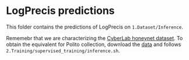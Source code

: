 # LogPrecis predictions

This folder contains the predictions of LogPrecis on `1.Dataset/Inference`.

Rememebr that we are characterizing the [CyberLab honeynet dataset](https://zenodo.org/record/3687527#.YmEr9pJBxQL). To obtain the equivalent for Polito collection, download the [data](https://mplanestore.polito.it:5001/sharing/S66xSfAiF) and follows `2.Training/supervised_training/inference.sh`.

